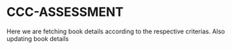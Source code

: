 # CCC-ASSESSMENT
Here we are fetching book details according to the respective criterias. Also updating book details 
